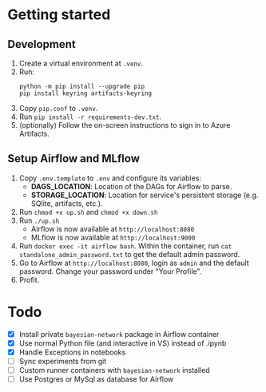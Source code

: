 # Getting started

## Development

1. Create a virtual environment at `.venv`.
2. Run:
   ```
   python -m pip install --upgrade pip
   pip install keyring artifacts-keyring
   ```
3. Copy `pip.conf` to `.venv`.
4. Run `pip install -r requirements-dev.txt`.
5. (optionally) Follow the on-screen instructions to sign in to Azure Artifacts.

## Setup Airflow and MLflow

1. Copy `.env.template` to `.env` and configure its variables:
   - **DAGS_LOCATION**: Location of the DAGs for Airflow to parse.
   - **STORAGE_LOCATION**: Location for service's persistent storage (e.g. SQlite, artifacts, etc.).
2. Run `chmod +x up.sh` and `chmod +x down.sh`
3. Run `./up.sh`
   - Airflow is now available at `http://localhost:8080`
   - MLflow is now available at `http://localhost:9000`
4. Run `docker exec -it airflow bash`. Within the container, run `cat standalone_admin_password.txt` to get the default admin password.
5. Go to Airflow at `http://localhost:8080`, login as `admin` and the default password. Change your password under "Your Profile".
6. Profit.

# Todo

- [x] Install private `bayesian-network` package in Airflow container
- [x] Use normal Python file (and interactive in VS) instead of .ipynb
- [x] Handle Exceptions in notebooks
- [ ] Sync experiments from git
- [ ] Custom runner containers with `bayesian-network` installed
- [ ] Use Postgres or MySql as database for Airflow